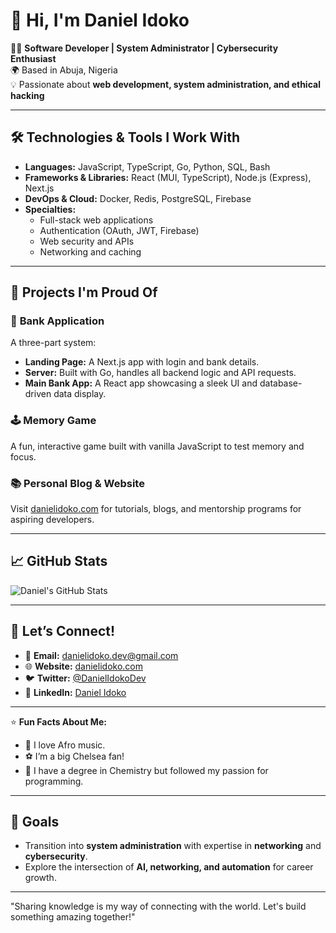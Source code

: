# 👋 Hi, I'm Daniel Idoko

👨‍💻 **Software Developer | System Administrator | Cybersecurity Enthusiast**  
🌍 Based in Abuja, Nigeria  
💡 Passionate about **web development, system administration, and ethical hacking**  

---

## 🛠️ **Technologies & Tools I Work With**
- **Languages:** JavaScript, TypeScript, Go, Python, SQL, Bash
- **Frameworks & Libraries:** React (MUI, TypeScript), Node.js (Express), Next.js
- **DevOps & Cloud:** Docker, Redis, PostgreSQL, Firebase
- **Specialties:**  
  - Full-stack web applications  
  - Authentication (OAuth, JWT, Firebase)  
  - Web security and APIs  
  - Networking and caching  

---

## 🚀 **Projects I'm Proud Of**
### 🏦 **Bank Application**
A three-part system:
- **Landing Page:** A Next.js app with login and bank details.
- **Server:** Built with Go, handles all backend logic and API requests.
- **Main Bank App:** A React app showcasing a sleek UI and database-driven data display.

### 🕹️ **Memory Game**  
A fun, interactive game built with vanilla JavaScript to test memory and focus.  

### 📚 **Personal Blog & Website**  
Visit [danielidoko.com](https://danielidoko.com) for tutorials, blogs, and mentorship programs for aspiring developers.  

---

## 📈 **GitHub Stats**
![Daniel's GitHub Stats](https://github-readme-stats.vercel.app/api?username=danielidoko&show_icons=true&theme=radical)

---

## 💬 **Let’s Connect!**
- 💌 **Email:** danielidoko.dev@gmail.com  
- 🌐 **Website:** [danielidoko.com](https://danielidoko.com)  
- 🐦 **Twitter:** [@DanielIdokoDev](https://twitter.com/DanielIdokoDev)  
- 💼 **LinkedIn:** [Daniel Idoko](https://linkedin.com/in/danielidoko)  

---

⭐️ **Fun Facts About Me:**  
- 🎵 I love Afro music.  
- ⚽ I’m a big Chelsea fan!  
- 📖 I have a degree in Chemistry but followed my passion for programming.

---

## 🎯 **Goals**
- Transition into **system administration** with expertise in **networking** and **cybersecurity**.  
- Explore the intersection of **AI, networking, and automation** for career growth.  

---
"Sharing knowledge is my way of connecting with the world. Let's build something amazing together!"  

